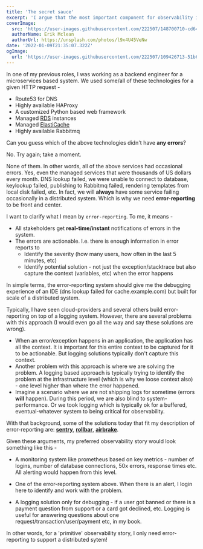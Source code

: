 ```yaml
---
title: 'The secret sauce'
excerpt: 'I argue that the most important component for observability in a microservices/distributed architecture is error reporting.'
coverImage:
  src: 'https://user-images.githubusercontent.com/222507/148700710-cd6466ff-059b-4631-94be-bf19e7a70832.jpg'
  authorName: Erik Mclean
  authorUrl: https://unsplash.com/photos/l9x4U45VeNw
date: '2022-01-09T21:35:07.322Z'
ogImage:
  url: 'https://user-images.githubusercontent.com/222507/109426713-51b6a100-79ef-11eb-8a45-a528f9be945b.png'
---
```


In one of my previous roles, I was working as a backend engineer for a microservices based system.
We used some/all of these technologies for a given HTTP request -

- Route53 for DNS
- Highly available HAProxy
- A customized Python based web framework
- Managed [RDS](https://aws.amazon.com/rds/) instances
- Managed [ElastiCache](https://aws.amazon.com/elasticache/)
- Highly available Rabbitmq

Can you guess which of the above technologies didn't have **any errors**?

No. Try again; take a moment.

None of them. In other words, all of the above services had occasional errors.
Yes, even the managed services that were thousands of US dollars every month.
DNS lookup failed, we were unable to connect to database, keylookup failed,
publishing to Rabbitmq failed, rendering templates from local disk failed, etc.
In fact, we will **always** have some service failing occasionally in a
distributed system. Which is why we need **error-reporting** to be front and center.

I want to clarify what I mean by `error-reporting`. To me, it means -

- All stakeholders get **real-time/instant** notifications of errors in the system.
- The errors are actionable. I.e. there is enough information in error reports to
  - Identify the severity (how many users, how often in the last 5 minutes, etc)
  - Identify potential solution - not just the exception/stacktrace but
    also capture the context (variables, etc) when the error happens

In simple terms, the error-reporting system should give me the debugging experience
of an IDE (dns lookup failed for cache.example.com) but built for scale of a distributed system.

Typically, I have seen cloud-providers and several others build error-reporting on top
of a logging system. However, there are several problems with this approach
(I would even go all the way and say these solutions are wrong).

- When an error/exception happens in an application, the application has all the context.
  It is important for this entire context to be captured for it to be actionable. But logging
  solutions typically don't capture this context.
- Another problem with this approach is where we are solving the problem. A logging based
  approach is typically trying to identify the problem at the infrastructure level (which is
  why we loose context also) - one level higher than where the error happened.
- Imagine a scenario where we are not shipping logs for sometime (errors **will** happen).
  During this period, we are also blind to system-performance. Or we took logging which
  is typically ok for a buffered, eventual-whatever system to being critical for observability.

With that background, some of the solutions today that fit my description of error-reporting are:
**[sentry](https://sentry.io/)**, **[rollbar](https://rollbar.com/)**, **[airbrake](https://airbrake.io/)**.

Given these arguments, my preferred observability story would look something like this -

- A monitoring system like prometheus based on key metrics - number of logins,
  number of database connections, 50x errors, response times etc. All alerting would happen from this level.

- One of the error-reporting system above. When there is an alert, I login here
  to identify and work with the problem.

- A logging solution only for debugging - if a user got banned or there is a payment question
  from support or a card got declined, etc. Logging is useful for answering questions
  about one request/transaction/user/payment etc, in my book.

In other words, for a 'primitive' observability story, I only need error-reporting to support a distributed sytem!
